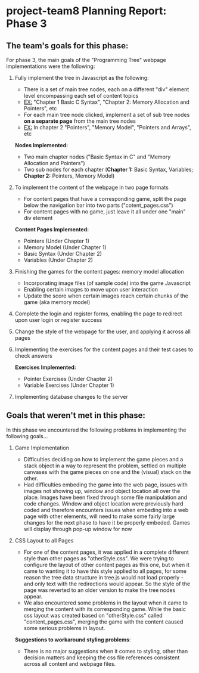 
project-team8 Planning Report: Phase 3
=======================================

The team's goals for this phase:
---------------------------------

For phase 3, the main goals of the "Programming Tree" webpage implementations were the following:

1. Fully implement the tree in Javascript as the following:

	- There is a set of main tree nodes, each on a different "div" element level encompassing each set of content topics
	- <u>EX:</u> "Chapter 1 Basic C Syntax", "Chapter 2: Memory Allocation and Pointers", etc
	- For each main tree node clicked, implement a set of sub tree nodes <b>on a separate page</b> from the main tree nodes
	- <u>EX:</u> In chapter 2 "Pointers", "Memory Model", "Pointers and Arrays", etc
	
	<b>Nodes Implemented:</b>
	- Two main chapter nodes ("Basic Syntax in C" and "Memory Allocation and Pointers")
	- Two sub nodes for each chapter (<b>Chapter 1:</b> Basic Syntax, Variables; <b>Chapter 2:</b> Pointers, Memory Model)

2. To implement the content of the webpage in two page formats

	- For content pages that have a corresponding game, split the page below the navigation bar into two parts ("cotent_pages.css")
	- For content pages with no game, just leave it all under one "main" div element

	<b>Content Pages Implemented:</b>
	- Pointers (Under Chapter 1)
	- Memory Model (Under Chapter 1)
	- Basic Syntax (Under Chapter 2)
	- Variables (Under Chapter 2)

3. Finishing the games for the content pages: memory model allocation

	- Incorporating image files (of sample code) into the game Javascript
	- Enabling certain images to move upon user interaction
	- Update the score when certain images reach certain chunks of the game (aka memory model)

4. Complete the login and register forms, enabling the page to redirect upon user login or register success 
5. Change the style of the webpage for the user, and applying it across all pages
6. Implementing the exercises for the content pages and their test cases to check answers

	<b>Exercises Implemented:</b>
	- Pointer Exercises (Under Chapter 2)
	- Variable Exercises (Under Chapter 1)

7. Implementing database changes to the server

Goals that weren't met in this phase:
-------------------------------------

In this phase we encountered the following problems in implementing the following goals...

1. Game Implementation
	- Difficulties deciding on how to implement the game pieces and a stack object in a way to represent the problem, settled on multiple canvases with the game pieces on one and the (visual) stack on the other.
	- Had difficulties embeding the game into the web page, issues with images not showing up, window and object location all over the place. Images have been fixed through some file manipulation and code changes. Window and object location were previously hard coded and therefore encounters issues when embeding into a web page with other elements, will need to make some fairly large changes for the next phase to have it be properly embeded. Games will display through pop-up window for now

2. CSS Layout to all Pages
	- For one of the content pages, it was applied in a complete different style than other pages as "otherStyle.css". We were trying to configure the layout of other content pages as this one, but when it came to wanting it to have this style applied to all pages, for some reason the tree data structure in tree.js would not load properly - and only text with the redirections would appear. So the style of the page was reverted to an older version to make the tree nodes appear.
	- We also encountered some problems in the layout when it came to merging the content with its corresponding game. While the basic css layout was created based on "otherStyle.css" called "content_pages.css", merging the game with the content caused some serious problems in layout.
	
	<b>Suggestions to workaround styling problems</b>:
	- There is no major suggestions when it comes to styling, other than decision matters and keeping the css file references consistent across all content and webpage files.


